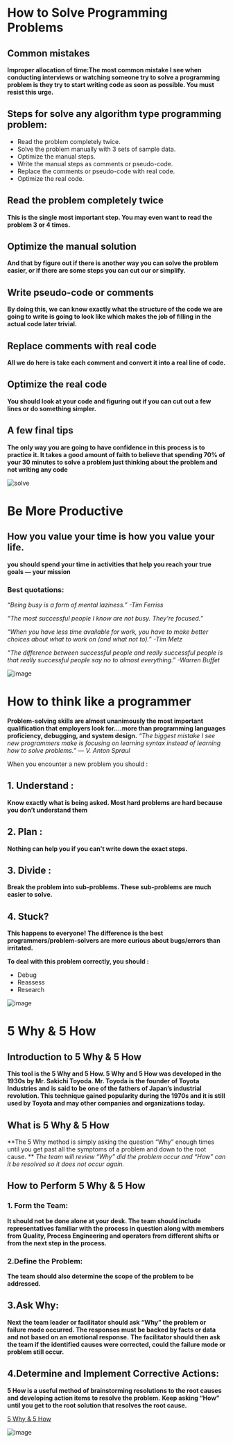 # How to Solve Programming Problems
## Common mistakes
**Improper allocation of time:The most common mistake I see when conducting interviews or watching someone try to solve a programming problem is they try to start writing code as soon as possible.
You must resist this urge.**

## Steps for solve any algorithm type programming problem:
* Read the problem completely twice.
* Solve the problem manually with 3 sets of sample data.
* Optimize the manual steps.
* Write the manual steps as comments or pseudo-code.
* Replace the comments or pseudo-code with real code.
* Optimize the real code.

## Read the problem completely twice
**This is the single most important step.  You may even want to read the problem 3 or 4 times.**

## Optimize the manual solution
**And that by figure out if there is another way you can solve the problem easier, or if there are some steps you can cut our or simplify.**

## Write pseudo-code or comments
**By doing this, we can know exactly what the structure of the code we are going to write is going to look like which makes the job
of filling in the actual code later trivial.**

## Replace comments with real code
**All we do here is take each comment and convert it into a real line of code.**

## Optimize the real code
**You should  look at your code and figuring out if you can cut out a few lines or do something simpler.**

## A few final tips
**The only way you are going to have confidence in this process is to practice it.  It takes a good amount of faith to believe that spending 70% of your 30 minutes to solve
a problem just thinking about the problem and not writing any code**

![solve](https://miro.medium.com/max/10912/0*HcRHqaIZjFwSQ56b)


# Be More Productive
## How you value your time is how you value your life.

**you should spend your time in activities that help you reach your true goals — your mission**

### Best quotations:

*“Being busy is a form of mental laziness.” -Tim Ferriss*

*“The most successful people I know are not busy. They’re focused.”*

*“When you have less time available for work, you have to make better choices about what to work on (and what not to).” -Tim Metz*

*“The difference between successful people and really successful people is that really successful people say no to almost everything.” -Warren Buffet*


![image](https://www.integrify.com/site/assets/files/2219/be-more-productive.gif)



# How to think like a programmer
**Problem-solving skills are almost unanimously the most important qualification that employers look for….more than programming languages proficiency, debugging, and system design.**
*“The biggest mistake I see new programmers make is focusing on learning syntax instead of learning how to solve problems.” — V. Anton Spraul*

When you encounter a new problem you should :
## 1. Understand :
**Know exactly what is being asked. Most hard problems are hard because you don’t understand them**

## 2. Plan :
**Nothing can help you if you can’t write down the exact steps.**

## 3. Divide :
 **Break the problem into sub-problems. These sub-problems are much easier to solve.**
## 4. Stuck?
**This happens to everyone!**
**The difference is the best programmers/problem-solvers are more curious about bugs/errors than irritated.**

**To deal with this problem correctly, you should :**
* Debug  
* Reassess
* Research

![image](https://www.blogs.hss.ed.ac.uk/crag/files/2016/05/bigpreview_Computer-Brain.jpg)


# 5 Why & 5 How

## Introduction to 5 Why & 5 How

**This tool is the 5 Why and 5 How. 5 Why and 5 How was developed in the 1930s by Mr. Sakichi Toyoda.  Mr. Toyoda is the founder of Toyota Industries and is said to be one of the fathers of Japan’s industrial revolution. This technique gained popularity during the 1970s and it is still used by Toyota and may other companies and organizations today.**

## What is 5 Why & 5 How

**The 5 Why method is simply asking the question “Why” enough times until you get past all the symptoms of a problem and down to the root cause. **
*The team will review “Why” did the problem occur and “How” can it be resolved so it does not occur again.*

## How to Perform 5 Why & 5 How

### 1. Form the Team: 
**It should not be done alone at your desk. The team should include representatives familiar with the process in question along with members from Quality, Process Engineering and operators from different shifts or from the next step in the process.**

### 2.Define the Problem:
**The team should also determine the scope of the problem to be addressed.**

## 3.Ask Why:
**Next the team leader or facilitator should ask “Why” the problem or failure mode occurred. The responses must be backed by facts or data and not based on an emotional response.**
**The facilitator should then ask the team if the identified causes were corrected, could the failure mode or problem still occur.**

## 4.Determine and Implement Corrective Actions:
**5 How is a useful method of brainstorming resolutions to the root causes and developing action items to resolve the problem.** 
**Keep asking “How” until you get to the root solution that resolves the root cause.**

[5 Why & 5 How](https://quality-one.com/5-why-5-how/)

![image](https://open.bufferapp.com/wp-content/uploads/2014/12/5-Whys-Problem-Solving1.png)





